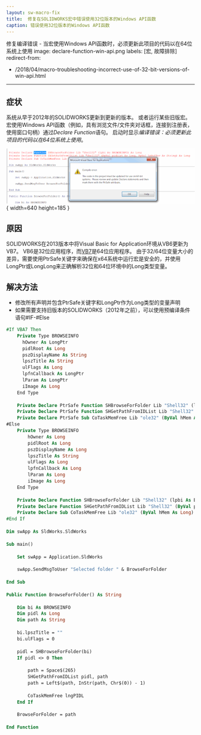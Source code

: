 ```yaml
---
layout: sw-macro-fix
title:  修复在SOLIDWORKS宏中错误使用32位版本的Windows API函数
caption: 错误使用32位版本的Windows API函数
---
```

 修复编译错误 - 当宏使用Windows API函数时，必须更新此项目的代码以在64位系统上使用
image: declare-function-win-api.png
labels: [宏, 故障排除]
redirect-from:
  - /2018/04/macro-troubleshooting-incorrect-use-of-32-bit-versions-of-win-api.html
---
## 症状

系统从早于2012年的SOLIDWORKS更新到更新的版本。
或者运行某些旧版宏。
宏使用Windows API函数（例如，具有浏览文件/文件夹对话框，连接到注册表，使用窗口句柄）通过*Declare Function*语句。
启动时显示*编译错误：必须更新此项目的代码以在64位系统上使用*。

![Windows API Declare函数不兼容错误](declare-function-win-api.png){ width=640 height=185 }

## 原因

SOLIDWORKS在2013版本中将Visual Basic for Application环境从VB6更新为VB7。
VB6是32位应用程序，而[VB7](https://msdn.microsoft.com/en-us/vba/language-reference-vba/articles/64-bit-visual-basic-for-applications-overview)是64位应用程序。
由于32/64位变量大小的差异，需要使用PtrSafe关键字来确保在x64系统中运行宏是安全的，并使用LongPtr或LongLong来正确解析32位和64位环境中的Long类型变量。

## 解决方法

* 修改所有声明并包含PtrSafe关键字和LongPtr作为Long类型的变量声明
* 如果需要支持旧版本的SOLIDWORKS（2012年之前），可以使用预编译条件语句#IF-#Else

~~~ vb
#If VBA7 Then
    Private Type BROWSEINFO
      hOwner As LongPtr
      pidlRoot As Long
      pszDisplayName As String
      lpszTitle As String
      ulFlags As Long
      lpfnCallback As LongPtr
      lParam As LongPtr
      iImage As Long
    End Type

    Private Declare PtrSafe Function SHBrowseForFolder Lib "Shell32" (lpbi As BROWSEINFO) As Long
    Private Declare PtrSafe Function SHGetPathFromIDList Lib "Shell32" (ByVal pidList As LongPtr, ByVal lpBuffer As String) As Long
    Private Declare PtrSafe Sub CoTaskMemFree Lib "ole32" (ByVal hMem As LongPtr)
#Else
    Private Type BROWSEINFO
        hOwner As Long
        pidlRoot As Long
        pszDisplayName As Long
        lpszTitle As String
        ulFlags As Long
        lpfnCallback As Long
        lParam As Long
        iImage As Long
    End Type
    
    Private Declare Function SHBrowseForFolder Lib "Shell32" (lpbi As BROWSEINFO) As Long
    Private Declare Function SHGetPathFromIDList Lib "Shell32" (ByVal pidList As Long, ByVal lpBuffer As String) As Long
    Private Declare Sub CoTaskMemFree Lib "ole32" (ByVal hMem As Long)
#End If

Dim swApp As SldWorks.SldWorks

Sub main()

    Set swApp = Application.SldWorks
        
    swApp.SendMsgToUser "Selected folder " & BrowseForFolder
    
End Sub

Public Function BrowseForFolder() As String
  
    Dim bi As BROWSEINFO
    Dim pidl As Long
    Dim path As String
  
    bi.lpszTitle = ""
    bi.ulFlags = 0
    
    pidl = SHBrowseForFolder(bi)
    If pidl <> 0 Then
    
        path = Space$(265)
        SHGetPathFromIDList pidl, path
        path = Left$(path, InStr(path, Chr$(0)) - 1)
    
        CoTaskMemFree lngPIDL
    End If
    
    BrowseForFolder = path
    
End Function

~~~